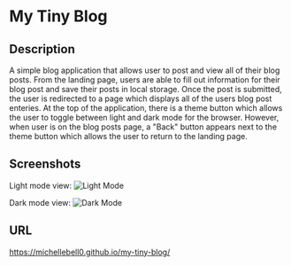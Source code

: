 # My Tiny Blog

## Description
A simple blog application that allows user to post and view all of their blog posts. From the landing page, users are able to fill out information for their blog post and save their posts in local storage. Once the post is submitted, the user is redirected to a page which displays all of the users blog post enteries. At the top of the application, there is a theme button which allows the user to toggle between light and dark mode for the browser. However, when user is on the blog posts page, a "Back" button appears next to the theme button which allows the user to return to the landing page.    

## Screenshots
Light mode view: 
![Light Mode](lightmode-page.png)

Dark mode view:
![Dark Mode](darkmode-page.png)

## URL
https://michellebell0.github.io/my-tiny-blog/

